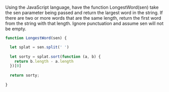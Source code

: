 Using the JavaScript language, have the function LongestWord(sen) take the sen
parameter being passed and return the largest word in the string. If there are
two or more words that are the same length, return the first word from the
string with that length. Ignore punctuation and assume sen will not be empty.


```javascript
function LongestWord(sen) {

  let splat = sen.split(' ')
  
  let sorty = splat.sort(function (a, b) {
    return b.length - a.length
  })[0]
  
  return sorty;
         
}
```
